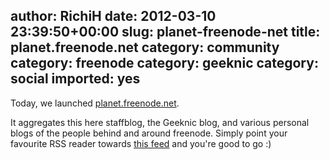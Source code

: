 author: RichiH
date: 2012-03-10 23:39:50+00:00
slug: planet-freenode-net
title: planet.freenode.net
category: community
category: freenode
category: geeknic
category: social
imported: yes
---
Today, we launched [planet.freenode.net](http://planet.freenode.net).

It aggregates this here staffblog, the Geeknic blog, and various personal blogs of the people behind and around freenode. Simply point your favourite RSS reader towards [this feed](http://planet.freenode.net/atom.xml) and you're good to go :)
